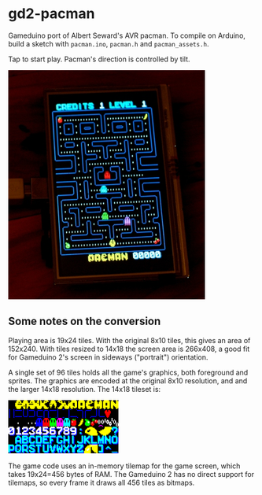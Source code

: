 gd2-pacman
==========

Gameduino port of Albert Seward's AVR pacman.
To compile on Arduino, build a sketch with `pacman.ino`, `pacman.h` and `pacman_assets.h`.

Tap to start play. Pacman's direction is controlled by tilt.

![screenshot](/screenshot.jpg)

Some notes on the conversion
----------------------------

Playing area is 19x24 tiles.
With the original 8x10 tiles, this gives an area of 152x240.
With tiles resized to 14x18 the screen area is 266x408,
a good fit for Gameduino 2's screen in sideways ("portrait") orientation.

A single set of 96 tiles holds all the game's graphics, both foreground and sprites.
The graphics are encoded at the original 8x10 resolution, and and the larger 14x18 resolution.
The 14x18 tileset is:

![preview](/graphics/preview.png)

The game code uses an in-memory tilemap for the game screen, which takes 19x24=456 bytes of RAM.
The Gameduino 2 has no direct support for tilemaps, so every frame it draws all 456 tiles as bitmaps.
